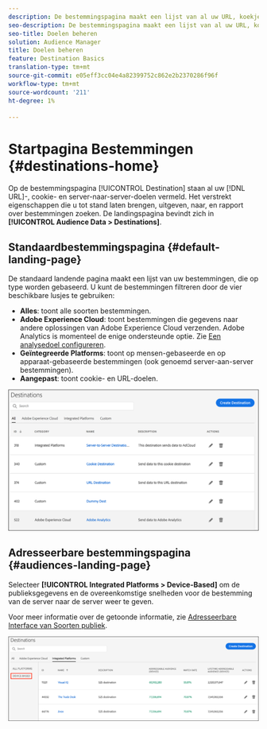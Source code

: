 ```yaml
---
description: De bestemmingspagina maakt een lijst van al uw URL, koekje, en server-aan-server bestemmingen. Het verstrekt eigenschappen die u tot stand laten brengen, uitgeven, naar, en rapport over bestemmingen zoeken. De landingspagina bevindt zich in Poortgegevens > Doelen.
seo-description: De bestemmingspagina maakt een lijst van al uw URL, koekje, en server-aan-server bestemmingen. Het verstrekt eigenschappen die u tot stand laten brengen, uitgeven, naar, en rapport over bestemmingen zoeken. De landingspagina bevindt zich in Poortgegevens > Doelen.
seo-title: Doelen beheren
solution: Audience Manager
title: Doelen beheren
feature: Destination Basics
translation-type: tm+mt
source-git-commit: e05eff3cc04e4a82399752c862e2b2370286f96f
workflow-type: tm+mt
source-wordcount: '211'
ht-degree: 1%

---
```




# Startpagina Bestemmingen {#destinations-home}

Op de bestemmingspagina [!UICONTROL Destination] staan al uw [!DNL URL]-, cookie- en server-naar-server-doelen vermeld. Het verstrekt eigenschappen die u tot stand laten brengen, uitgeven, naar, en rapport over bestemmingen zoeken. De landingspagina bevindt zich in **[!UICONTROL Audience Data > Destinations]**.

## Standaardbestemmingspagina {#default-landing-page}

<!-- destinations-home.xml -->

De standaard landende pagina maakt een lijst van uw bestemmingen, die op type worden gebaseerd. U kunt de bestemmingen filtreren door de vier beschikbare lusjes te gebruiken:

* **Alles**: toont alle soorten bestemmingen.
* **Adobe Experience Cloud**: toont bestemmingen die gegevens naar andere oplossingen van Adobe Experience Cloud verzenden. Adobe Analytics is momenteel de enige ondersteunde optie. Zie [Een analysedoel configureren](/help/using/features/destinations/create-analytics-destination.md).
* **Geïntegreerde Platforms**: toont op mensen-gebaseerde en op apparaat-gebaseerde bestemmingen (ook genoemd server-aan-server bestemmingen).
* **Aangepast**: toont cookie- en URL-doelen.


![](assets/destinations-landing.png)

## Adresseerbare bestemmingspagina {#audiences-landing-page}

Selecteer **[!UICONTROL Integrated Platforms > Device-Based]** om de publieksgegevens en de overeenkomstige snelheden voor de bestemming van de server naar de server weer te geven.

Voor meer informatie over de getoonde informatie, zie [Adresseerbare Interface van Soorten publiek](/help/using/features/addressable-audiences.md#addressable-audience-interface).

![](/help/using/features/assets/addressable-audiences-landing.png)